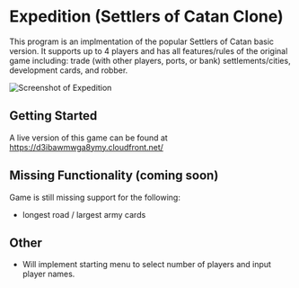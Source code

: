# Expedition (Settlers of Catan Clone)

This program is an implmentation of the popular Settlers of Catan basic version. It supports up to 4 players and has all features/rules of the original game including: trade (with other players, ports, or bank) settlements/cities, development cards, and robber.

![Screenshot of Expedition](https://github.com/lujohn/Expedition/blob/master/screenshot-expedition.png)

## Getting Started
A live version of this game can be found at https://d3ibawmwga8ymy.cloudfront.net/

## Missing Functionality (coming soon)
Game is still missing support for the following:
- longest road / largest army cards

## Other 
- Will implement starting menu to select number of players and input player names.